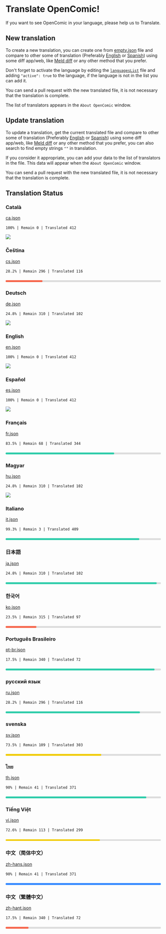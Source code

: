 # Translate OpenComic!

If you want to see OpenComic in your language, please help us to Translate.

## New translation

To create a new translation, you can create one from [empty.json](https://github.com/ollm/OpenComic/blob/master/languages/empty.json) file and compare to other some of translation (Preferably [English](https://github.com/ollm/OpenComic/blob/master/languages/en.json) or [Spanish](https://github.com/ollm/OpenComic/blob/master/languages/es.json)) using some diff app/web, like [Meld diff](https://meld.app/) or any other method that you prefer.

Don't forget to activate the language by editing the [`languagesList`](https://github.com/ollm/OpenComic/blob/master/languages/languagesList.json) file and adding `"active": true` to the language, if the language is not in the list you can add it.

You can send a pull request with the new translated file, it is not necessary that the translation is complete.

The list of translators appears in the `About OpenComic` window.

## Update translation

To update a translation, get the current translated file and compare to other some of translation (Preferably [English](https://github.com/ollm/OpenComic/blob/master/languages/en.json) or [Spanish](https://github.com/ollm/OpenComic/blob/master/languages/es.json)) using some diff app/web, like [Meld diff](https://meld.app/) or any other method that you prefer, you can also search to find empty strings `""` in translation.

If you consider it appropriate, you can add your data to the list of translators in the file. This data will appear when the `About OpenComic` window.

You can send a pull request with the new translated file, it is not necessary that the translation is complete.

## Translation Status

<!-- translation --><!-- translation -->

### Català

[ca.json](https://github.com/ollm/OpenComic/blob/master/languages/ca.json)

`100% | Remain 0 | Translated 412` 

<a href="https://github.com/ollm/OpenComic/blob/master/languages/ca.json"><img src="https://raw.githubusercontent.com/ollm/OpenComic/master/images/translated/ca.svg" /></a>


### Čeština

[cs.json](https://github.com/ollm/OpenComic/blob/master/languages/cs.json)

`28.2% | Remain 296 | Translated 116` 

<a href="https://github.com/ollm/OpenComic/blob/master/languages/cs.json"><img src="https://raw.githubusercontent.com/ollm/OpenComic/master/images/translated/cs.svg" /></a>


### Deutsch

[de.json](https://github.com/ollm/OpenComic/blob/master/languages/de.json)

`24.8% | Remain 310 | Translated 102` 

<a href="https://github.com/ollm/OpenComic/blob/master/languages/de.json"><img src="https://raw.githubusercontent.com/ollm/OpenComic/master/images/translated/de.svg" /></a>


### English

[en.json](https://github.com/ollm/OpenComic/blob/master/languages/en.json)

`100% | Remain 0 | Translated 412` 

<a href="https://github.com/ollm/OpenComic/blob/master/languages/en.json"><img src="https://raw.githubusercontent.com/ollm/OpenComic/master/images/translated/en.svg" /></a>


### Español

[es.json](https://github.com/ollm/OpenComic/blob/master/languages/es.json)

`100% | Remain 0 | Translated 412` 

<a href="https://github.com/ollm/OpenComic/blob/master/languages/es.json"><img src="https://raw.githubusercontent.com/ollm/OpenComic/master/images/translated/es.svg" /></a>


### Français

[fr.json](https://github.com/ollm/OpenComic/blob/master/languages/fr.json)

`83.5% | Remain 68 | Translated 344` 

<a href="https://github.com/ollm/OpenComic/blob/master/languages/fr.json"><img src="https://raw.githubusercontent.com/ollm/OpenComic/master/images/translated/fr.svg" /></a>


### Magyar

[hu.json](https://github.com/ollm/OpenComic/blob/master/languages/hu.json)

`24.8% | Remain 310 | Translated 102` 

<a href="https://github.com/ollm/OpenComic/blob/master/languages/hu.json"><img src="https://raw.githubusercontent.com/ollm/OpenComic/master/images/translated/hu.svg" /></a>


### Italiano

[it.json](https://github.com/ollm/OpenComic/blob/master/languages/it.json)

`99.3% | Remain 3 | Translated 409` 

<a href="https://github.com/ollm/OpenComic/blob/master/languages/it.json"><img src="https://raw.githubusercontent.com/ollm/OpenComic/master/images/translated/it.svg" /></a>


### 日本語

[ja.json](https://github.com/ollm/OpenComic/blob/master/languages/ja.json)

`24.8% | Remain 310 | Translated 102` 

<a href="https://github.com/ollm/OpenComic/blob/master/languages/ja.json"><img src="https://raw.githubusercontent.com/ollm/OpenComic/master/images/translated/ja.svg" /></a>


### 한국어

[ko.json](https://github.com/ollm/OpenComic/blob/master/languages/ko.json)

`23.5% | Remain 315 | Translated 97` 

<a href="https://github.com/ollm/OpenComic/blob/master/languages/ko.json"><img src="https://raw.githubusercontent.com/ollm/OpenComic/master/images/translated/ko.svg" /></a>


### Português Brasileiro

[pt-br.json](https://github.com/ollm/OpenComic/blob/master/languages/pt-br.json)

`17.5% | Remain 340 | Translated 72` 

<a href="https://github.com/ollm/OpenComic/blob/master/languages/pt-br.json"><img src="https://raw.githubusercontent.com/ollm/OpenComic/master/images/translated/pt-br.svg" /></a>


### русский язык

[ru.json](https://github.com/ollm/OpenComic/blob/master/languages/ru.json)

`28.2% | Remain 296 | Translated 116` 

<a href="https://github.com/ollm/OpenComic/blob/master/languages/ru.json"><img src="https://raw.githubusercontent.com/ollm/OpenComic/master/images/translated/ru.svg" /></a>


### svenska

[sv.json](https://github.com/ollm/OpenComic/blob/master/languages/sv.json)

`73.5% | Remain 109 | Translated 303` 

<a href="https://github.com/ollm/OpenComic/blob/master/languages/sv.json"><img src="https://raw.githubusercontent.com/ollm/OpenComic/master/images/translated/sv.svg" /></a>


### ไทย

[th.json](https://github.com/ollm/OpenComic/blob/master/languages/th.json)

`90% | Remain 41 | Translated 371` 

<a href="https://github.com/ollm/OpenComic/blob/master/languages/th.json"><img src="https://raw.githubusercontent.com/ollm/OpenComic/master/images/translated/th.svg" /></a>


### Tiếng Việt

[vi.json](https://github.com/ollm/OpenComic/blob/master/languages/vi.json)

`72.6% | Remain 113 | Translated 299` 

<a href="https://github.com/ollm/OpenComic/blob/master/languages/vi.json"><img src="https://raw.githubusercontent.com/ollm/OpenComic/master/images/translated/vi.svg" /></a>


### 中文（简体中文）

[zh-hans.json](https://github.com/ollm/OpenComic/blob/master/languages/zh-hans.json)

`90% | Remain 41 | Translated 371` 

<a href="https://github.com/ollm/OpenComic/blob/master/languages/zh-hans.json"><img src="https://raw.githubusercontent.com/ollm/OpenComic/master/images/translated/zh-hans.svg" /></a>


### 中文（繁體中文）

[zh-hant.json](https://github.com/ollm/OpenComic/blob/master/languages/zh-hant.json)

`17.5% | Remain 340 | Translated 72` 

<a href="https://github.com/ollm/OpenComic/blob/master/languages/zh-hant.json"><img src="https://raw.githubusercontent.com/ollm/OpenComic/master/images/translated/zh-hant.svg" /></a>


